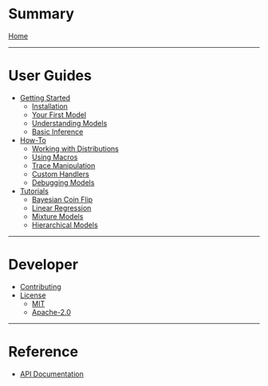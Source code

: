# Summary

[Home](../../README.md)

---

# User Guides

- [Getting Started](./getting-started/README.md)
  - [Installation](./getting-started/installation.md)
  - [Your First Model](./getting-started/your-first-model.md)
  - [Understanding Models](./getting-started/understanding-models.md)
  - [Basic Inference](./getting-started/basic-inference.md)
- [How-To](./how-to/README.md)
  - [Working with Distributions](./how-to/working-with-distributions.md)
  - [Using Macros](./how-to/using-macros.md)
  - [Trace Manipulation](./how-to/trace-manipulation.md)
  - [Custom Handlers](./how-to/custom-handlers.md)
  - [Debugging Models](./how-to/debugging-models.md)
- [Tutorials](./tutorials/README.md)
  - [Bayesian Coin Flip](./tutorials/bayesian-coin-flip.md)
  - [Linear Regression](./tutorials/linear-regression.md)
  - [Mixture Models](./tutorials/mixture-models.md)
  - [Hierarchical Models](./tutorials/hierarchical-models.md)

---

# Developer

- [Contributing]()
- [License](../../.github/LICENSE.md)
  - [MIT]()
  - [Apache-2.0]()

---

# Reference

- [API Documentation]()